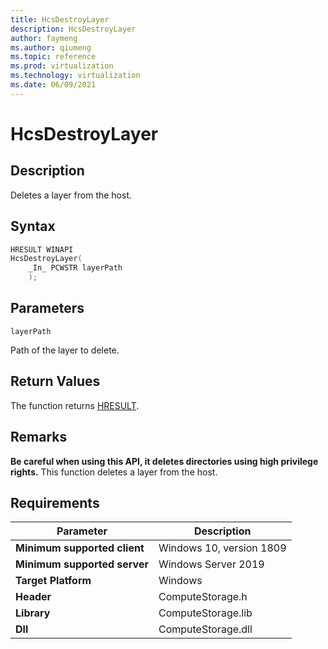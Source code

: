 ```yaml
---
title: HcsDestroyLayer
description: HcsDestroyLayer
author: faymeng
ms.author: qiumeng
ms.topic: reference
ms.prod: virtualization
ms.technology: virtualization
ms.date: 06/09/2021
---
```

# HcsDestroyLayer

## Description

Deletes a layer from the host.

## Syntax

```cpp
HRESULT WINAPI
HcsDestroyLayer(
    _In_ PCWSTR layerPath
    );
```

## Parameters

`layerPath`

Path of the layer to delete.

## Return Values

The function returns [HRESULT](./HCSHResult.md).

## Remarks

**Be careful when using this API, it deletes directories using high privilege rights.**
This function deletes a layer from the host.

## Requirements

|Parameter|Description|
|---|---|
| **Minimum supported client** | Windows 10, version 1809 |
| **Minimum supported server** | Windows Server 2019 |
| **Target Platform** | Windows |
| **Header** | ComputeStorage.h |
| **Library** | ComputeStorage.lib |
| **Dll** | ComputeStorage.dll |


